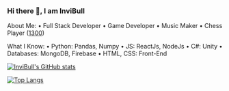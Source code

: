 ### Hi there 👋, I am InviBull

About Me: 
• Full Stack Developer
• Game Developer
• Music Maker
• Chess Player ([1300](https://chess.com))

What I Know: 
• Python: Pandas, Numpy
• JS: ReactJs, NodeJs
• C#: Unity
• Databases: MongoDB, Firebase
• HTML, CSS: Front-End

[![InviBull's GitHub stats](https://github-readme-stats.vercel.app/api?username=invibull&show_icons=true&include_all_commits=true)](https://github.com/anuraghazra/github-readme-stats)


[![Top Langs](https://github-readme-stats.vercel.app/api/top-langs/?username=invibull)](https://github.com/anuraghazra/github-readme-stats)
